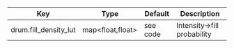 Key | Type | Default | Description
--- | ---- | ------- | -----------
drum.fill_density_lut | map<float,float> | see code | Intensity→fill probability
